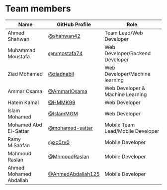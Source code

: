 # Team members

| Name | GitHub Profile | Role |
| ---- | -------------- | ---- |
| Ahmed Shahwan | [@shahwan42](https://github.com/shahwan42) | Team Lead/Web Developer |
| Muhammad Moustafa | [@mmostafa74](https://github.com/mmostafa74)| Web Developer/Backend Developer |
| Ziad Mohamed  | [@ziadnabil](https://github.com/ziadnabil) | Web Developer/Machine learning |
| Ammar Osama | [@AmmarlOsama](https://github.com/AmmarlOsama) | Web Developer & Machine Learning |
| Hatem Kamal | [@HMMK99](https://github.com/HMMK99) | Web Developer |
| Islam Mohamed | [@IslamMGM](https://github.com/IslamMGM) | Web Developer |
| Mohamed Abd El-Sattar | [@mohamed-sattar](https://github.com/mohamed-sattar) | Mobile Team Lead/Mobile Developer |
| Ramy M.Saafan | [@xc0rv0](https://github.com/xc0rv0) | Mobile Developer |
| Mahmoud Raslan | [@MhmoudRaslan](https://github.com/MhmoudRaslan) | Mobile Developer |
| Ahmed Mohamed Abdallah | [@AhmedAbdallah125](https://github.com/AhmedAbdallah125) | Mobile Developer |
